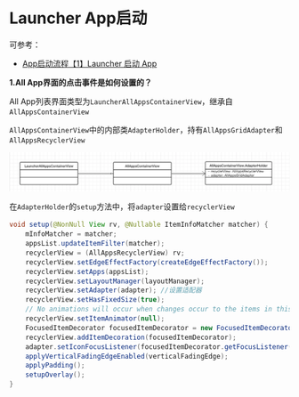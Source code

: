 # Launcher App启动

可参考：

+ [App启动流程【1】Launcher 启动 App](https://juejin.cn/post/7131999006003036173)



**1.All App界面的点击事件是如何设置的？**

All App列表界面类型为`LauncherAllAppsContainerView`，继承自`AllAppsContainerView`

`AllAppsContainerView`中的内部类`AdapterHolder`，持有`AllAppsGridAdapter`和`AllAppsRecyclerView`

![003](https://github.com/winfredzen/Android-Basic/blob/master/Launcher/images/003.png)



在`AdapterHolder`的`setup`方法中，将`adapter`设置给`recyclerView`

```java
void setup(@NonNull View rv, @Nullable ItemInfoMatcher matcher) {
    mInfoMatcher = matcher;
    appsList.updateItemFilter(matcher);
    recyclerView = (AllAppsRecyclerView) rv;
    recyclerView.setEdgeEffectFactory(createEdgeEffectFactory());
    recyclerView.setApps(appsList);
    recyclerView.setLayoutManager(layoutManager);
    recyclerView.setAdapter(adapter); //设置适配器
    recyclerView.setHasFixedSize(true);
    // No animations will occur when changes occur to the items in this RecyclerView.
    recyclerView.setItemAnimator(null);
    FocusedItemDecorator focusedItemDecorator = new FocusedItemDecorator(recyclerView);
    recyclerView.addItemDecoration(focusedItemDecorator);
    adapter.setIconFocusListener(focusedItemDecorator.getFocusListener());
    applyVerticalFadingEdgeEnabled(verticalFadingEdge);
    applyPadding();
    setupOverlay();
}
```













